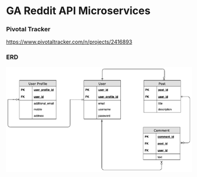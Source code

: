 # GA Reddit API Microservices

### Pivotal Tracker
https://www.pivotaltracker.com/n/projects/2416893

### ERD
![Image of ERD](https://github.com/magfurulabeer/ga-reddit-api-monolith/blob/master/erd-final.png)
